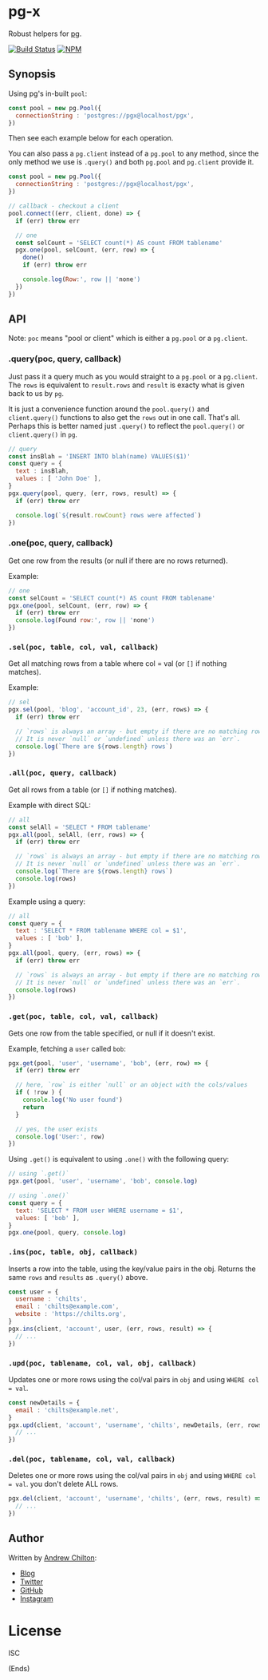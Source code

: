 # pg-x #

Robust helpers for [pg](https://www.npmjs.com/package/pg).

[![Build Status](https://travis-ci.org/chilts/pg-x.svg?branch=master)](https://travis-ci.org/chilts/pg-x) [![NPM](https://nodei.co/npm/pg-x.png?mini=true)](https://nodei.co/npm/pg-x/)

## Synopsis ##

Using pg's in-built `pool`:

```js
const pool = new pg.Pool({
  connectionString : 'postgres://pgx@localhost/pgx',
})
```

Then see each example below for each operation.

You can also pass a `pg.client` instead of a `pg.pool` to any method, since the only method we use is `.query()` and
both `pg.pool` and `pg.client` provide it.

```js
const pool = new pg.Pool({
  connectionString : 'postgres://pgx@localhost/pgx',
})

// callback - checkout a client
pool.connect((err, client, done) => {
  if (err) throw err

  // one
  const selCount = 'SELECT count(*) AS count FROM tablename'
  pgx.one(pool, selCount, (err, row) => {
    done()
    if (err) throw err

    console.log(Row:', row || 'none')
  })
})
```

## API ##

Note: `poc` means "pool or client" which is either a `pg.pool` or a `pg.client`.

### .query(poc, query, callback) ###

Just pass it a query much as you would straight to a `pg.pool` or a `pg.client`. The `rows` is equivalent to
`result.rows` and `result` is exacty what is given back to us by `pg`.

It is just a convenience function around the `pool.query()` and `client.query()` functions to also get the `rows` out
in one call. That's all. Perhaps this is better named just `.query()` to reflect the `pool.query()` or `client.query()`
in `pg`.

```js
// query
const insBlah = 'INSERT INTO blah(name) VALUES($1)'
const query = {
  text : insBlah,
  values : [ 'John Doe' ],
}
pgx.query(pool, query, (err, rows, result) => {
  if (err) throw err

  console.log(`${result.rowCount} rows were affected`)
})
```

### .one(poc, query, callback) ###

Get one row from the results (or null if there are no rows returned).

Example:

```js
// one
const selCount = 'SELECT count(*) AS count FROM tablename'
pgx.one(pool, selCount, (err, row) => {
  if (err) throw err
  console.log(Found row:', row || 'none')
})
```

### `.sel(poc, table, col, val, callback)` ###

Get all matching rows from a table where col = val (or `[]` if nothing matches).

Example:

```js
// sel
pgx.sel(pool, 'blog', 'account_id', 23, (err, rows) => {
  if (err) throw err

  // `rows` is always an array - but empty if there are no matching rows
  // It is never `null` or `undefined` unless there was an `err`.
  console.log(`There are ${rows.length} rows`)
})
```

### `.all(poc, query, callback)` ###

Get all rows from a table (or `[]` if nothing matches).

Example with direct SQL:

```js
// all
const selAll = 'SELECT * FROM tablename'
pgx.all(pool, selAll, (err, rows) => {
  if (err) throw err

  // `rows` is always an array - but empty if there are no matching rows
  // It is never `null` or `undefined` unless there was an `err`.
  console.log(`There are ${rows.length} rows`)
  console.log(rows)
})
```

Example using a query:

```js
// all
const query = {
  text : 'SELECT * FROM tablename WHERE col = $1',
  values : [ 'bob' ],
}
pgx.all(pool, query, (err, rows) => {
  if (err) throw err

  // `rows` is always an array - but empty if there are no matching rows
  // It is never `null` or `undefined` unless there was an `err`.
  console.log(rows)
})
```

### `.get(poc, table, col, val, callback)` ###

Gets one row from the table specified, or null if it doesn't exist.

Example, fetching a `user` called `bob`:

```js
pgx.get(pool, 'user', 'username', 'bob', (err, row) => {
  if (err) throw err

  // here, `row` is either `null` or an object with the cols/values
  if ( !row ) {
    console.log('No user found')
    return
  }

  // yes, the user exists
  console.log('User:', row)
})
```

Using `.get()` is equivalent to using `.one()` with the following query:

```js
// using `.get()`
pgx.get(pool, 'user', 'username', 'bob', console.log)

// using `.one()`
const query = {
  text: 'SELECT * FROM user WHERE username = $1',
  values: [ 'bob' ],
}
pgx.one(pool, query, console.log)
```

### `.ins(poc, table, obj, callback)` ###

Inserts a row into the table, using the key/value pairs in the obj. Returns the same `rows` and `results` as `.query()` above.

```js
const user = {
  username : 'chilts',
  email : 'chilts@example.com',
  website : 'https://chilts.org',
}
pgx.ins(client, 'account', user, (err, rows, result) => {
  // ...
})
```

### `.upd(poc, tablename, col, val, obj, callback)` ###

Updates one or more rows using the col/val pairs in `obj` and using `WHERE col = val`.

```js
const newDetails = {
  email : 'chilts@example.net',
}
pgx.upd(client, 'account', 'username', 'chilts', newDetails, (err, rows, result) => {
  // ...
})
```

### `.del(poc, tablename, col, val, callback)` ###

Deletes one or more rows using the col/val pairs in `obj` and using `WHERE col = val`.
you don't delete ALL rows.

```js
pgx.del(client, 'account', 'username', 'chilts', (err, rows, result) => {
  // ...
})
```

## Author ##

Written by [Andrew Chilton](https://chilts.me/):

* [Blog](https://chilts.org/)
* [Twitter](https://twitter.com/andychilton)
* [GitHub](https://github.com/chilts)
* [Instagram](http://instagram.com/thechilts)

# License #

ISC

(Ends)
